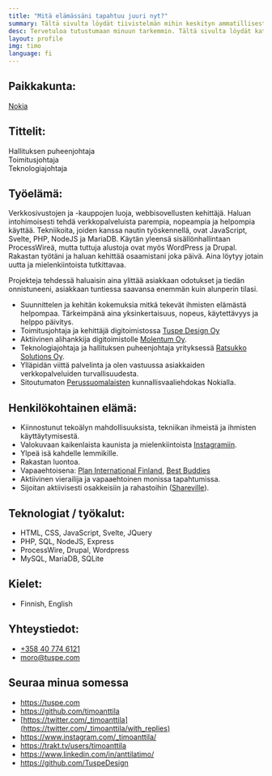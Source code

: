 ```yaml
---
title: "Mitä elämässäni tapahtuu juuri nyt?"
summary: Tältä sivulta löydät tiivistelmän mihin keskityn ammatillisesti ja henkilökohtaisessa elämässä.
desc: Tervetuloa tutustumaan minuun tarkemmin. Tältä sivulta löydät kattavasti kaiken mikä on minulle tärkeää tällä hetkellä ammatillisesti ja henkilökohtaisessa elämässä.
layout: profile
img: timo
language: fi
---
```


## Paikkakunta:

[Nokia](https://goo.gl/maps/k437LzVrvYzhUvXV9 "Google Maps")

## Tittelit:

Hallituksen puheenjohtaja  
Toimitusjohtaja  
Teknologiajohtaja

## Työelämä:

Verkkosivustojen ja -kauppojen luoja, webbisovellusten kehittäjä. Haluan intohimoisesti tehdä verkkopalveluista parempia, nopeampia ja helpompia käyttää. Tekniikoita, joiden kanssa nautin työskennellä, ovat JavaScript, Svelte, PHP, NodeJS ja MariaDB. Käytän yleensä sisällönhallintaan ProcessWireä, mutta tuttuja alustoja ovat myös WordPress ja Drupal. Rakastan työtäni ja haluan kehittää osaamistani joka päivä. Aina löytyy jotain uutta ja mielenkiintoista tutkittavaa.

Projekteja tehdessä haluaisin aina ylittää asiakkaan odotukset ja tiedän onnistuneeni, asiakkaan tuntiessa saavansa enemmän kuin alunperin tilasi.

- Suunnittelen ja kehitän kokemuksia mitkä tekevät ihmisten elämästä helpompaa. Tärkeimpänä aina yksinkertaisuus, nopeus, käytettävyys ja helppo päivitys.
- Toimitusjohtaja ja kehittäjä digitoimistossa [Tuspe Design Oy](https://tuspe.com/ "Digitoimisto Tuspe Design")
- Aktiivinen alihankkija digitoimistolle [Molentum Oy](https://molentum.fi/).
- Teknologiajohtaja ja hallituksen puheenjohtaja yrityksessä [Ratsukko Solutions Oy](https://www.ratsukko.com/).
- Ylläpidän viittä palvelinta ja olen vastuussa asiakkaiden verkkopalveluiden turvallisuudesta.
- Sitoutumaton [Perussuomalaisten](https://www.perussuomalaiset.fi/) kunnallisvaaliehdokas Nokialla.

## Henkilökohtainen elämä:

- Kiinnostunut tekoälyn mahdollisuuksista, tekniikan ihmeistä ja ihmisten käyttäytymisestä.
- Valokuvaan kaikenlaista kaunista ja mielenkiintoista [Instagramiin](https://www.instagram.com/_timoanttila/).
- Ylpeä isä kahdelle lemmikille.
- Rakastan luontoa.
- Vapaaehtoisena: [Plan International Finland](https://plan.fi/), [Best Buddies](https://www.tukiliitto.fi/toiminta/best-buddies-kaveritoiminta/ "Best Buddies -kaveritoiminta")
- Aktiivinen vierailija ja vapaaehtoinen monissa tapahtumissa.
- Sijoitan aktiivisesti osakkeisiin ja rahastoihin ([Shareville](https://shareville.fi/jasenet/timo-anttila/portfolios)).

## Teknologiat / työkalut:

- HTML, CSS, JavaScript, Svelte, JQuery
- PHP, SQL, NodeJS, Express
- ProcessWire, Drupal, Wordpress
- MySQL, MariaDB, SQLite

## Kielet:

- Finnish, English

## Yhteystiedot:

- <a href="tel:+358407746121" rel="nofollow">+358 40 774 6121</a>
- <a href="mailto:moro@tuspe.com" rel="nofollow">moro@tuspe.com</a>

## Seuraa minua somessa

- https://tuspe.com
- https://github.com/timoanttila
- [https://twitter.com/_timoanttila](https://twitter.com/_timoanttila/with_replies)
- https://www.instagram.com/_timoanttila/
- https://trakt.tv/users/timoanttila
- https://www.linkedin.com/in/anttilatimo/
- https://github.com/TuspeDesign
